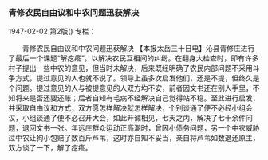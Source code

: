 ### 青修农民自由议和中农问题迅获解决

1947-02-02
第2版()
专栏：

　　青修农民自由议和中农问题迅获解决
    【本报太岳三十日电】沁县青修庄进行了最后一个课题“解疙瘩”，以解决农民互相间的纠纷。在翻身大检查时，即有许多村子提出一些中农的意见，但当时未解决，后来既经明确了农民内部问题不采用斗争方式，提过意见的人也就不说了。领导上虽多次启发他们，还是不提，但终久是个问题。提过意见的人与被提意见的人双方均不安，前者因文书还在别人手里，不知将来是否还要还账；后者自知有毛病不经解决自己觉得站不稳。至此进行启发，并采取自由议和方式，双方愿怎样解决就怎样解决，个别谈通了便不必经小组会议，小组谈通了便不必召开大会，如此开诚相见，七天之内，解决了七十余件问题，退回文书一张。年远庄群众运动正高潮时，曾因小债务问题，另一个中农威胁过中农让狗小包赔了数百斤芦苇，这时亦自知不妥当，亲自将芦苇如数退还原主，双方谈了一下，解了疙瘩。
